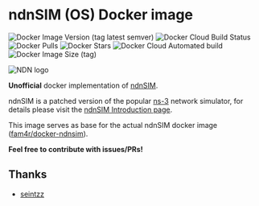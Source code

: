 # ndnSIM (OS) Docker image

![Docker Image Version (tag latest semver)](https://img.shields.io/docker/v/emrevoid/ndnsim-os/ubuntu-20.04?logo=docker)
![Docker Cloud Build Status](https://img.shields.io/docker/cloud/build/emrevoid/ndnsim-os?logo=docker)
![Docker Pulls](https://img.shields.io/docker/pulls/emrevoid/ndnsim-os?logo=docker)
![Docker Stars](https://img.shields.io/docker/stars/emrevoid/ndnsim-os?logo=docker)
![Docker Cloud Automated build](https://img.shields.io/docker/cloud/automated/emrevoid/ndnsim-os?logo=docker)
![Docker Image Size (tag)](https://img.shields.io/docker/image-size/emrevoid/ndnsim-os/ubuntu-20.04?logo=docker)

![NDN logo](https://ndnsim.net/current/_static/ndn-logo.png)

**Unofficial** docker implementation of [ndnSIM](http://ndnsim.net/).

ndnSIM is a patched version of the popular [ns-3](https://www.nsnam.org/)
network simulator, for details please visit the [ndnSIM Introduction
page](https://ndnsim.net/current/intro.html).

This image serves as base for the actual ndnSIM docker image
([fam4r/docker-ndnsim](https://github.com/fam4r/docker-ndnsim)).

**Feel free to contribute with issues/PRs!**

## Thanks

- [seintzz](https://github.com/seintzz)
